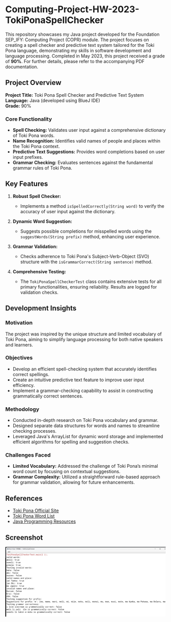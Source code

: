 # Computing-Project-HW-2023-TokiPonaSpellChecker

This repository showcases my Java project developed for the Foundation SEP_IFY: Computing Project (COPR) module. The project focuses on creating a spell checker and predictive text system tailored for the Toki Pona language, demonstrating my skills in software development and language processing. Completed in May 2023, this project received a grade of **90%**. For further details, please refer to the accompanying PDF documentation.

## Project Overview

**Project Title:** Toki Pona Spell Checker and Predictive Text System  
**Language:** Java (developed using BlueJ IDE)  
**Grade:** 90%

### Core Functionality

- **Spell Checking:** Validates user input against a comprehensive dictionary of Toki Pona words.
- **Name Recognition:** Identifies valid names of people and places within the Toki Pona context.
- **Predictive Text Suggestions:** Provides word completions based on user input prefixes.
- **Grammar Checking:** Evaluates sentences against the fundamental grammar rules of Toki Pona.

## Key Features

1. **Robust Spell Checker:**
   - Implements a method `isSpelledCorrectly(String word)` to verify the accuracy of user input against the dictionary.

2. **Dynamic Word Suggestion:**
   - Suggests possible completions for misspelled words using the `suggestWords(String prefix)` method, enhancing user experience.

3. **Grammar Validation:**
   - Checks adherence to Toki Pona's Subject-Verb-Object (SVO) structure with the `isGrammarCorrect(String sentence)` method.

4. **Comprehensive Testing:**
   - The `TokiPonaSpellCheckerTest` class contains extensive tests for all primary functionalities, ensuring reliability. Results are logged for validation checks.

## Development Insights

### Motivation

The project was inspired by the unique structure and limited vocabulary of Toki Pona, aiming to simplify language processing for both native speakers and learners.

### Objectives

- Develop an efficient spell-checking system that accurately identifies correct spellings.
- Create an intuitive predictive text feature to improve user input efficiency.
- Implement a grammar-checking capability to assist in constructing grammatically correct sentences.

### Methodology

- Conducted in-depth research on Toki Pona vocabulary and grammar.
- Designed separate data structures for words and names to streamline checking processes.
- Leveraged Java's ArrayList for dynamic word storage and implemented efficient algorithms for spelling and suggestion checks.

### Challenges Faced

- **Limited Vocabulary:** Addressed the challenge of Toki Pona’s minimal word count by focusing on contextual suggestions.
- **Grammar Complexity:** Utilized a straightforward rule-based approach for grammar validation, allowing for future enhancements.

## References

- [Toki Pona Official Site](https://tokipona.org/)
- [Toki Pona Word List](https://en.wikibooks.org/wiki/Toki_Pona/Word_list)
- [Java Programming Resources](https://www.w3schools.com/java/default.asp)

## Screenshot
![Screenshot](https://github.com/dundd2/IFY-Computing-Project-HW-2023-TokiPonaSpellChecker/blob/main/Screenshot.png)
